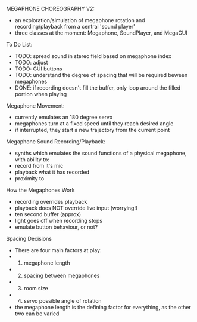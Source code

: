 MEGAPHONE CHOREOGRAPHY V2:
- an exploration/simulation of megaphone rotation and recording/playback from a central 'sound player'
- three classes at the moment: Megaphone, SoundPlayer, and MegaGUI

To Do List:
- TODO: spread sound in stereo field based on megaphone index
- TODO: adjust
- TODO: GUI buttons
- TODO: understand the degree of spacing that will be required beween megaphones
- DONE: if recording doesn't fill the buffer, only loop around the filled portion when playing

Megaphone Movement:
- currently emulates an 180 degree servo
- megaphones turn at a fixed speed until they reach desired angle
- if interrupted, they start a new trajectory from the current point

Megaphone Sound Recording/Playback:
- synths which emulates the sound functions of a physical megaphone, with ability to:
- record from it's mic
- playback what it has recorded
- proximity to

How the Megaphones Work
- recording overrides playback
- playback does NOT override live input (worrying!)
- ten second buffer (approx)
- light goes off when recording stops
- emulate button behaviour, or not?

Spacing Decisions
- There are four main factors at play:
- 1. megaphone length
- 2. spacing between megaphones
- 3. room size
- 4. servo possible angle of rotation
- the megaphone length is the defining factor for everything, as the other two can be varied

